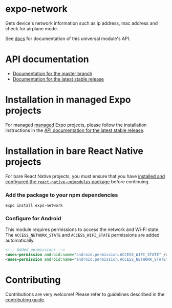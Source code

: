 # expo-network

Gets device's network information such as ip address, mac address and check for airplane mode.

See [<ModuleName> docs](https://docs.expo.dev/versions/latest/sdk/<module-docs-name>) for documentation of this universal module's API.

# API documentation

- [Documentation for the master branch](https://github.com/expo/expo/blob/master/docs/pages/versions/unversioned/sdk/network.md)
- [Documentation for the latest stable release](https://docs.expo.dev/versions/latest/sdk/network/)

# Installation in managed Expo projects

For managed [managed](https://docs.expo.dev/versions/latest/introduction/managed-vs-bare/) Expo projects, please follow the installation instructions in the [API documentation for the latest stable release](https://docs.expo.dev/versions/latest/sdk/network/).

# Installation in bare React Native projects

For bare React Native projects, you must ensure that you have [installed and configured the `react-native-unimodules` package](https://github.com/expo/expo/tree/master/packages/react-native-unimodules) before continuing.

### Add the package to your npm dependencies

```
expo install expo-network
```

### Configure for Android

This module requires permissions to access the network and Wi-Fi state. The `ACCESS_NETWORK_STATE` and `ACCESS_WIFI_STATE` permissions are added automatically.

```xml
<!-- Added permissions -->
<uses-permission android:name="android.permission.ACCESS_WIFI_STATE" />
<uses-permission android:name="android.permission.ACCESS_NETWORK_STATE" />
```

# Contributing

Contributions are very welcome! Please refer to guidelines described in the [contributing guide](https://github.com/expo/expo#contributing).
